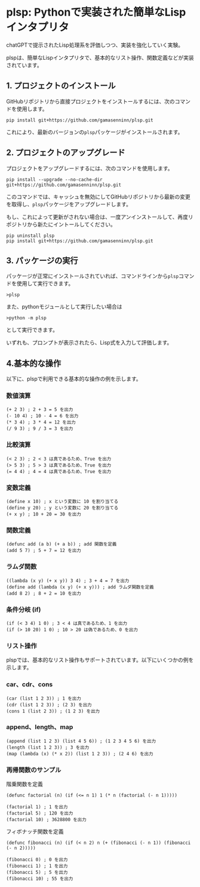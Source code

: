 # plsp: Pythonで実装された簡単なLispインタプリタ

chatGPTで提示されたLisp処理系を評価しつつ、実装を強化していく実験。

plspは、簡単なLispインタプリタで、基本的なリスト操作、関数定義などが実装されています。

## 1. プロジェクトのインストール

GitHubリポジトリから直接プロジェクトをインストールするには、次のコマンドを使用します。

```arduino
pip install git+https://github.com/gamasenninn/plsp.git
```



これにより、最新のバージョンの`plsp`パッケージがインストールされます。
## 2. プロジェクトのアップグレード

プロジェクトをアップグレードするには、次のコマンドを使用します。

```
pip install --upgrade --no-cache-dir git+https://github.com/gamasenninn/plsp.git
```
このコマンドでは、キャッシュを無効にしてGitHubリポジトリから最新の変更を取得し、`plsp`パッケージをアップグレードします。

もし、これによって更新がされない場合は、一度アンインストールして、再度リポジトリから新たにイントールしてください。

```
pip uninstall plsp
pip install git+https://github.com/gamasenninn/plsp.git
```

## 3. パッケージの実行

パッケージが正常にインストールされていれば、コマンドラインから`plsp`コマンドを使用して実行できます。

```
>plsp
```

また、pythonモジュールとして実行したい場合は
```
>python -m plsp
```
として実行できます。


いずれも、プロンプトが表示されたら、Lisp式を入力して評価します。

## 4.基本的な操作

以下に、plspで利用できる基本的な操作の例を示します。

### 数値演算
```
(+ 2 3) ; 2 + 3 = 5 を出力
(- 10 4) ; 10 - 4 = 6 を出力
(* 3 4) ; 3 * 4 = 12 を出力
(/ 9 3) ; 9 / 3 = 3 を出力
```

### 比較演算
```
(< 2 3) ; 2 < 3 は真であるため、True を出力
(> 5 3) ; 5 > 3 は真であるため、True を出力
(= 4 4) ; 4 = 4 は真であるため、True を出力
```

### 変数定義
```
(define x 10) ; x という変数に 10 を割り当てる
(define y 20) ; y という変数に 20 を割り当てる
(+ x y) ; 10 + 20 = 30 を出力
```

### 関数定義
```
(defunc add (a b) (+ a b)) ; add 関数を定義
(add 5 7) ; 5 + 7 = 12 を出力
```
### ラムダ関数
```
((lambda (x y) (+ x y)) 3 4) ; 3 + 4 = 7 を出力
(define add (lambda (x y) (+ x y))) ; add ラムダ関数を定義
(add 8 2) ; 8 + 2 = 10 を出力
```

### 条件分岐 (if)
```
(if (< 3 4) 1 0) ; 3 < 4 は真であるため、1 を出力
(if (> 10 20) 1 0) ; 10 > 20 は偽であるため、0 を出力
```

### リスト操作

plspでは、基本的なリスト操作もサポートされています。以下にいくつかの例を示します。

### car、cdr、cons
```
(car (list 1 2 3)) ; 1 を出力
(cdr (list 1 2 3)) ; (2 3) を出力
(cons 1 (list 2 3)) ; (1 2 3) を出力
```

### append、length、map
```
(append (list 1 2 3) (list 4 5 6)) ; (1 2 3 4 5 6) を出力
(length (list 1 2 3)) ; 3 を出力
(map (lambda (x) (* x 2)) (list 1 2 3)) ; (2 4 6) を出力
```

### 再帰関数のサンプル
階乗関数を定義
```
(defunc factorial (n) (if (<= n 1) 1 (* n (factorial (- n 1)))))

```
```
(factorial 1) ; 1 を出力
(factorial 5) ; 120 を出力
(factorial 10) ; 3628800 を出力
```
  
フィボナッチ関数を定義
```
(defunc fibonacci (n) (if (< n 2) n (+ (fibonacci (- n 1)) (fibonacci (- n 2)))))
```
```
(fibonacci 0) ; 0 を出力
(fibonacci 1) ; 1 を出力
(fibonacci 5) ; 5 を出力
(fibonacci 10) ; 55 を出力
```